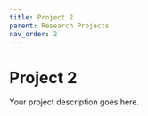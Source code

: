 ```yaml
---
title: Project 2
parent: Research Projects
nav_order: 2
---
```


# Project 2

Your project description goes here.
